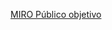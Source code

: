 
[MIRO Público objetivo]( https://miro.com/app/board/uXjVOIaIHQQ=/?invite_link_id=448198582375 'Público Objetivo')
